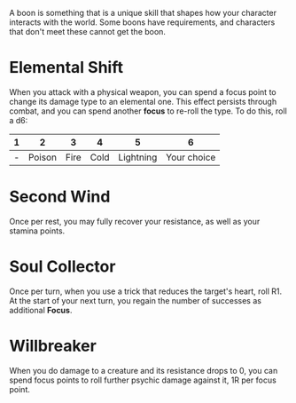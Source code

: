 A boon is something that is a unique skill that shapes how your character interacts with the world. Some boons have requirements, and characters that don't meet these cannot get the boon.

# Elemental Shift
When you attack with a physical weapon, you can spend a focus point to change its damage type to an elemental one. This effect persists through combat, and you can spend another **focus** to re-roll the type. To do this, roll a d6:

|1|2|3|4|5|6|
|-|-|-|-|-|-|
|-|Poison|Fire|Cold|Lightning|Your choice|

# Second Wind
Once per rest, you may fully recover your resistance, as well as your stamina points.

# Soul Collector
Once per turn, when you use a trick that reduces the target's heart, roll R1. At the start of your next turn, you regain the number of successes as additional **Focus**.

# Willbreaker
When you do damage to a creature and its resistance drops to 0, you can spend focus points to roll further psychic damage against it, 1R per focus point.